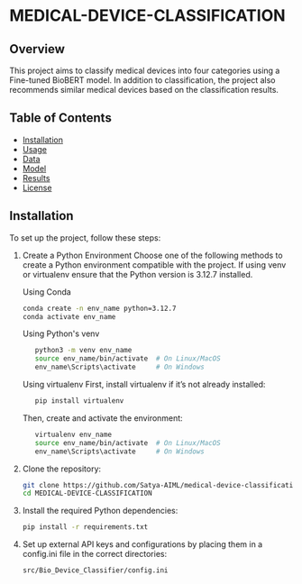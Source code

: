 # MEDICAL-DEVICE-CLASSIFICATION

## Overview
This project aims to classify medical devices into four categories using a Fine-tuned BioBERT model. In addition to classification, the project also recommends similar medical devices based on the classification results.

## Table of Contents
- [Installation](#installation)
- [Usage](#usage)
- [Data](#data)
- [Model](#model)
- [Results](#results)
- [License](#license)

## Installation
To set up the project, follow these steps:

1. Create a Python Environment
   Choose one of the following methods to create a Python environment compatible with the project. 
   If using venv or virtualenv ensure that the Python version is 3.12.7 installed.

   Using Conda
   ```bash
   conda create -n env_name python=3.12.7
   conda activate env_name
   ```

   Using Python's venv

   ```bash
      python3 -m venv env_name
      source env_name/bin/activate  # On Linux/MacOS
      env_name\Scripts\activate     # On Windows
   ```
   
   Using virtualenv
   First, install virtualenv if it’s not already installed:

   ```bash
      pip install virtualenv
   ```
   Then, create and activate the environment:

   ```bash
      virtualenv env_name
      source env_name/bin/activate  # On Linux/MacOS
      env_name\Scripts\activate     # On Windows
   ```

2. Clone the repository:
   ```bash
   git clone https://github.com/Satya-AIML/medical-device-classification.git
   cd MEDICAL-DEVICE-CLASSIFICATION

3. Install the required Python dependencies:

   ```bash
   pip install -r requirements.txt

4. Set up external API keys and configurations by placing them in a config.ini file in the correct directories:

   ```bash
   src/Bio_Device_Classifier/config.ini   
